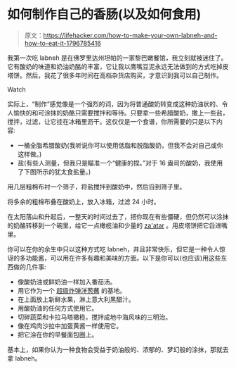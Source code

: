 # 如何制作自己的香肠(以及如何食用)

> 原文：<https://lifehacker.com/how-to-make-your-own-labneh-and-how-to-eat-it-1796785416>

我第一次吃 labneh 是在佛罗里达州坦帕的一家黎巴嫩餐馆，我立刻就被迷住了。它有酸奶的味道和奶油奶酪的丰富，它让我以鹰嘴豆泥永远无法做到的方式吃掉皮塔饼。然后，我花了很多年时间在高档杂货店购买，才意识到我可以自己制作。

Watch

实际上，“制作”感觉像是一个强烈的词，因为将普通酸奶转变成这种奶油状的、令人愉快的和可涂抹的奶酪只需要搅拌和等待。只要拿一些希腊酸奶，撒上一些盐，搅拌，过滤，让它挂在冰箱里沥干。这仅仅是一个食谱，你所需要的只是以下内容:

*   一桶全脂希腊酸奶(我听说你可以使用低脂和脱脂酸奶，但我不会对自己或你这样做。)
*   盐(有些人测量，但我只是瞄准一个“健康的捏。”对于 16 盎司的酸奶，我使用了下图所示的犹太食盐量。)

用几层粗棉布衬一个筛子，将盐搅拌到酸奶中，然后舀到筛子里。

将多余的粗棉布叠在酸奶上，放入冰箱，过滤 24 小时。

在太阳落山和升起后，一整天的时间过去了，把你现在有些僵硬，但仍然可以涂抹的奶酪转移到一个碗里，给它一点橄榄油和少量的 [za'atar](https://en.wikipedia.org/wiki/Za%27atar) 。用皮塔饼把它舀进嘴里。

你可以在你的余生中只以这种方式吃 labneh，并且非常快乐，但它是一种令人惊讶的多功能酱，可以用在许多有趣和美味的方面。以下是你可以(也应该)用这些东西做的几件事:

*   像酸奶油或鲜奶油一样加入番茄汤。
*   用它作为一个 [超级炸弹洋葱蘸](http://skillet.lifehacker.com/make-a-super-bomb-onion-dip-without-a-mix-1795872077) 的基地。
*   在上面放上新鲜水果，淋上意大利黑醋汁。
*   用酸奶油的任何方式使用它。
*   切碎蔬菜和卡拉马塔橄榄，搅拌成地中海风味的三明治。
*   像在鸡肉沙拉中加蛋黄酱一样使用它。
*   把它涂在你的早餐面包圈上。

基本上，如果你认为一种食物会受益于奶油般的、浓郁的、梦幻般的涂抹，那就去拿 labneh。
